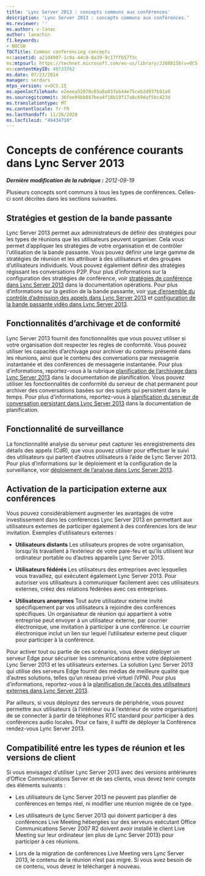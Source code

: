 ```yaml
---
title: 'Lync Server 2013 : concepts communs aux conférences'
description: 'Lync Server 2013 : concepts communs aux conférences.'
ms.reviewer: ''
ms.author: v-lanac
author: lanachin
f1.keywords:
- NOCSH
TOCTitle: Common conferencing concepts
ms:assetid: a21d4987-1c0a-44c8-8a39-9c17ffb57f3c
ms:mtpsurl: https://technet.microsoft.com/en-us/library/JJ688158(v=OCS.15)
ms:contentKeyID: 49733762
ms.date: 07/23/2014
manager: serdars
mtps_version: v=OCS.15
ms.openlocfilehash: e2eeea52070c65a8a037eb44e75ceb2d937b91a9
ms.sourcegitcommit: 36fee89bb887bea4f18b19f17a8c69daf5bc423d
ms.translationtype: MT
ms.contentlocale: fr-FR
ms.lasthandoff: 11/26/2020
ms.locfileid: "49434710"
---
```

# <a name="common-conferencing-concepts-in-lync-server-2013"></a>Concepts de conférence courants dans Lync Server 2013

<div data-xmlns="http://www.w3.org/1999/xhtml">

<div class="topic" data-xmlns="http://www.w3.org/1999/xhtml" data-msxsl="urn:schemas-microsoft-com:xslt" data-cs="https://msdn.microsoft.com/">

<div data-asp="https://msdn2.microsoft.com/asp">



</div>

<div id="mainSection">

<div id="mainBody">

<span> </span>

_**Dernière modification de la rubrique :** 2012-09-19_

Plusieurs concepts sont communs à tous les types de conférences. Celles-ci sont décrites dans les sections suivantes.

<div>

## <a name="policies-and-bandwidth-management"></a>Stratégies et gestion de la bande passante

Lync Server 2013 permet aux administrateurs de définir des stratégies pour les types de réunions que les utilisateurs peuvent organiser. Cela vous permet d’appliquer les stratégies de votre organisation et de contrôler l’utilisation de la bande passante. Vous pouvez définir une large gamme de stratégies de réunion et les attribuer à des utilisateurs et des groupes d’utilisateurs individuels. Vous pouvez également définir des stratégies régissant les conversations P2P. Pour plus d’informations sur la configuration des stratégies de conférence, voir [stratégies de conférence dans Lync Server 2013](lync-server-2013-conferencing-policies.md) dans la documentation opérations. Pour plus d’informations sur la gestion de la bande passante, voir [vue d’ensemble du contrôle d’admission des appels dans Lync Server 2013](lync-server-2013-overview-of-call-admission-control.md) et [configuration de la bande passante vidéo dans Lync Server 2013](lync-server-2013-configuring-video-bandwidth.md).

</div>

<div>

## <a name="archiving-and-compliance-features"></a>Fonctionnalités d’archivage et de conformité

Lync Server 2013 fournit des fonctionnalités que vous pouvez utiliser si votre organisation doit respecter les règles de conformité. Vous pouvez utiliser les capacités d’archivage pour archiver du contenu présenté dans les réunions, ainsi que le contenu des conversations par messagerie instantanée et des conférences de messagerie instantanée. Pour plus d’informations, reportez-vous à la rubrique [planification de l’archivage dans Lync Server 2013](lync-server-2013-planning-for-archiving.md) dans la documentation de planification. Vous pouvez utiliser les fonctionnalités de conformité du serveur de chat permanent pour archiver des conversations basées sur des sujets qui persistent dans le temps. Pour plus d’informations, reportez-vous à [planification du serveur de conversation persistant dans Lync Server 2013](lync-server-2013-planning-for-persistent-chat-server.md) dans la documentation de planification.

</div>

<div>

## <a name="monitoring-feature"></a>Fonctionnalité de surveillance

La fonctionnalité analyse du serveur peut capturer les enregistrements des détails des appels (CdR), que vous pouvez utiliser pour effectuer le suivi des utilisateurs qui parlent d’autres utilisateurs à l’aide de Lync Server 2013. Pour plus d’informations sur le déploiement et la configuration de la surveillance, voir [déploiement de l’analyse dans Lync Server 2013](lync-server-2013-deploying-monitoring.md).

</div>

<div>

## <a name="enabling-external-participation-in-conferences"></a>Activation de la participation externe aux conférences

Vous pouvez considérablement augmenter les avantages de votre investissement dans les conférences Lync Server 2013 en permettant aux utilisateurs externes de participer également à des conférences lors de leur invitation. Exemples d’utilisateurs externes :

  - **Utilisateurs distants**   Les utilisateurs propres de votre organisation, lorsqu’ils travaillent à l’extérieur de votre pare-feu et qu’ils utilisent leur ordinateur portable ou d’autres appareils Lync Server 2013.

  - **Utilisateurs fédérés**   Les utilisateurs des entreprises avec lesquelles vous travaillez, qui exécutent également Lync Server 2013. Pour autoriser vos utilisateurs à communiquer facilement avec ces utilisateurs externes, créez des relations fédérées avec ces entreprises.

  - **Utilisateurs anonymes**   Tout autre utilisateur externe invité spécifiquement par vos utilisateurs à rejoindre des conférences spécifiques. Un organisateur de réunion qui appartient à votre entreprise peut envoyer à un utilisateur externe, par courrier électronique, une invitation à participer à une conférence. Le courrier électronique inclut un lien sur lequel l’utilisateur externe peut cliquer pour participer à la conférence.

Pour activer tout ou partie de ces scénarios, vous devez déployer un serveur Edge pour sécuriser les communications entre votre déploiement Lync Server 2013 et les utilisateurs externes. La solution Lync Server 2013 qui utilise des serveurs Edge fournit des médias de meilleure qualité que d’autres solutions, telles qu’un réseau privé virtuel (VPN). Pour plus d’informations, reportez-vous à la [planification de l’accès des utilisateurs externes dans Lync Server 2013](lync-server-2013-planning-for-external-user-access.md).

Par ailleurs, si vous déployez des serveurs de périphérie, vous pouvez permettre aux utilisateurs (à l’intérieur ou à l’extérieur de votre organisation) de se connecter à partir de téléphones RTC standard pour participer à des conférences audio locales. Pour ce faire, il suffit de déployer la Conférence rendez-vous Lync Server 2013.

</div>

<div>

## <a name="compatibility-among-meeting-types-and-client-versions"></a>Compatibilité entre les types de réunion et les versions de client

Si vous envisagez d’utiliser Lync Server 2013 avec des versions antérieures d’Office Communications Server et de ses clients, vous devez tenir compte des éléments suivants :

  - Les utilisateurs de Lync Server 2013 ne peuvent pas planifier de conférences en temps réel, ni modifier une réunion migrée de ce type.

  - Les utilisateurs de Lync Server 2013 qui doivent participer à des conférences Live Meeting hébergées sur des serveurs exécutant Office Communications Server 2007 R2 doivent avoir installé le client Live Meeting sur leur ordinateur (en plus de Lync Server 2013) pour participer à ces réunions.

  - Lors de la migration de conférences Live Meeting vers Lync Server 2013, le contenu de la réunion n’est pas migré. Si vous avez besoin de ce contenu, vous devez le télécharger à nouveau.

</div>

</div>

<span> </span>

</div>

</div>

</div>

